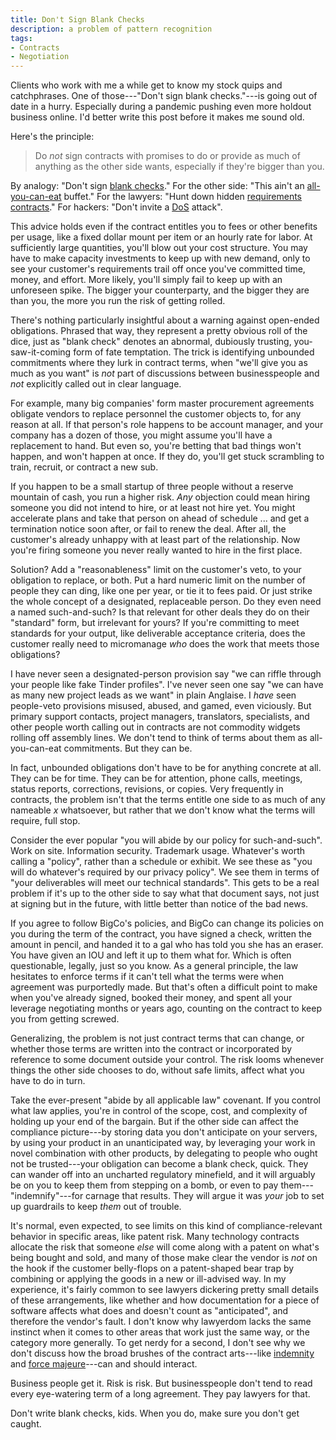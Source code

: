 ```yaml
---
title: Don't Sign Blank Checks
description: a problem of pattern recognition
tags:
- Contracts
- Negotiation
---
```


Clients who work with me a while get to know my stock quips and catchphrases.  One of those---"Don't sign blank checks."---is going out of date in a hurry.  Especially during a pandemic pushing even more holdout business online.  I'd better write this post before it makes me sound old.

Here's the principle:

> Do _not_ sign contracts with promises to do or provide as much of anything as the other side wants, especially if they're bigger than you.

By analogy: "Don't sign [blank checks](https://en.wikipedia.org/wiki/Blank_cheque)."  For the other side: "This ain't an [all-you-can-eat](https://en.wikipedia.org/wiki/Buffet#All-you-can-eat) buffet."  For the lawyers: "Hunt down hidden [requirements contracts](https://en.wikipedia.org/wiki/Requirements_contract)."  For hackers: "Don't invite a [DoS](https://en.wikipedia.org/wiki/Denial-of-service_attack) attack".

This advice holds even if the contract entitles you to fees or other benefits per usage, like a fixed dollar mount per item or an hourly rate for labor.  At sufficiently large quantities, you'll blow out your cost structure.  You may have to make capacity investments to keep up with new demand, only to see your customer's requirements trail off once you've committed time, money, and effort.  More likely, you'll simply fail to keep up with an unforeseen spike.  The bigger your counterparty, and the bigger they are than you, the more you run the risk of getting rolled.

There's nothing particularly insightful about a warning against open-ended obligations.  Phrased that way, they represent a pretty obvious roll of the dice, just as "blank check" denotes an abnormal, dubiously trusting, you-saw-it-coming form of fate temptation.  The trick is identifying unbounded commitments where they lurk in contract terms, when "we'll give you as much as you want" is _not_ part of discussions between businesspeople and _not_ explicitly called out in clear language.

For example, many big companies' form master procurement agreements obligate vendors to replace personnel the customer objects to, for any reason at all.  If that person's role happens to be account manager, and your company has a dozen of those, you might assume you'll have a replacement to hand.  But even so, you're betting that bad things won't happen, and won't happen at once.  If they do, you'll get stuck scrambling to train, recruit, or contract a new sub.

If you happen to be a small startup of three people without a reserve mountain of cash, you run a higher risk.  _Any_ objection could mean hiring someone you did not intend to hire, or at least not hire yet.  You might accelerate plans and take that person on ahead of schedule ... and get a termination notice soon after, or fail to renew the deal. After all, the customer's already unhappy with at least part of the relationship.  Now you're firing someone you never really wanted to hire in the first place.

Solution?  Add a "reasonableness" limit on the customer's veto, to your obligation to replace, or both.  Put a hard numeric limit on the number of people they can ding, like one per year, or tie it to fees paid.  Or just strike the whole concept of a designated, replaceable person.  Do they even need a named such-and-such?  Is that relevant for other deals they do on their "standard" form, but irrelevant for yours?  If you're committing to meet standards for your output, like deliverable acceptance criteria, does the customer really need to micromanage _who_ does the work that meets those obligations?

I have never seen a designated-person provision say "we can riffle through your people like fake Tinder profiles".  I've never seen one say "we can have as many new project leads as we want" in plain Anglaise.  I _have_ seen people-veto provisions misused, abused, and gamed, even viciously.  But primary support contacts, project managers, translators, specialists, and other people worth calling out in contracts are not commodity widgets rolling off assembly lines. We don't tend to think of terms about them as all-you-can-eat commitments. But they can be.

In fact, unbounded obligations don't have to be for anything concrete at all.  They can be for time.  They can be for attention, phone calls, meetings, status reports, corrections, revisions, or copies.  Very frequently in contracts, the problem isn't that the terms entitle one side to as much of any nameable _x_ whatsoever, but rather that we don't know what the terms will require, full stop.

Consider the ever popular "you will abide by our policy for such-and-such".  Work on site.  Information security.  Trademark usage.  Whatever's worth calling a "policy", rather than a schedule or exhibit.  We see these as "you will do whatever's required by our privacy policy".  We see them in terms of "your deliverables will meet our technical standards".  This gets to be a real problem if it's up to the other side to say what that document says, not just at signing but in the future, with little better than notice of the bad news.

If you agree to follow BigCo's policies, and BigCo can change its policies on you during the term of the contract, you have signed a check, written the amount in pencil, and handed it to a gal who has told you she has an eraser.  You have given an IOU and left it up to them what for.  Which is often questionable, legally, just so you know.  As a general principle, the law hesitates to enforce terms if it can't tell what the terms were when agreement was purportedly made.  But that's often a difficult point to make when you've already signed, booked their money, and spent all your leverage negotiating months or years ago, counting on the contract to keep you from getting screwed.

Generalizing, the problem is not just contract terms that can change, or whether those terms are written into the contract or incorporated by reference to some document outside your control.  The risk looms whenever things the other side chooses to do, without safe limits, affect what you have to do in turn.

Take the ever-present "abide by all applicable law" covenant.  If you control what law applies, you're in control of the scope, cost, and complexity of holding up your end of the bargain.  But if the other side can affect the compliance picture---by storing data you don't anticipate on your servers, by using your product in an unanticipated way, by leveraging your work in novel combination with other products, by delegating to people who ought not be trusted---your obligation can become a blank check, quick.  They can wander off into an uncharted regulatory minefield, and it will arguably be on you to keep them from stepping on a bomb, or even to pay them---"indemnify"---for carnage that results.  They will argue it was _your_ job to set up guardrails to keep _them_ out of trouble.

It\'s normal, even expected, to see limits on this kind of compliance-relevant behavior in specific areas, like patent risk.  Many technology contracts allocate the risk that someone _else_ will come along with a patent on what's being bought and sold, and many of those make clear the vendor is _not_ on the hook if the customer belly-flops on a patent-shaped bear trap by combining or applying the goods in a new or ill-advised way.  In my experience, it's fairly common to see lawyers dickering pretty small details of these arrangements, like whether and how documentation for a piece of software affects what does and doesn't count as "anticipated", and therefore the vendor's fault.  I don't know why lawyerdom lacks the same instinct when it comes to other areas that work just the same way, or the category more generally.  To get nerdy for a second, I don't see why we don't discuss how the broad brushes of the contract arts---like [indemnity](https://en.wikipedia.org/wiki/Indemnity) and [force majeure](https://en.wikipedia.org/wiki/Force_majeure)---can and should interact.

Business people get it.  Risk is risk.  But businesspeople don't tend to read every eye-watering term of a long agreement.  They pay lawyers for that.

Don't write blank checks, kids.  When you do, make sure you don't get caught.
